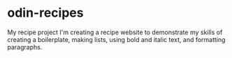 # odin-recipes
My recipe project
I'm creating a recipe website to demonstrate my skills of creating a boilerplate, making lists, using bold and italic text, and formatting paragraphs.